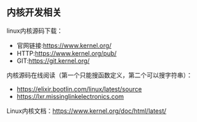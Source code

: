 ## 内核开发相关
linux内核源码下载：
- 官网链接:https://www.kernel.org/
- HTTP:https://www.kernel.org/pub/
- GIT:https://git.kernel.org/


内核源码在线阅读（第一个只能搜函数定义，第二个可以搜字符串）：
- https://elixir.bootlin.com/linux/latest/source
- https://lxr.missinglinkelectronics.com

Linux内核文档：https://www.kernel.org/doc/html/latest/